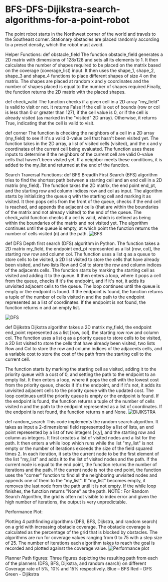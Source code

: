 # BFS-DFS-Dijikstra-search-algorithms-for-a-point-robot
The point robot starts in the Northwest corner of the world and travels to the Southeast corner. Stationary obstacles are placed randomly according to a preset density, which the robot must avoid.

Helper Functions:
def obstacle_field
The function obstacle_field generates a 2D matrix with dimensions of 128x128 and sets all its elements to 1. It then calculates the number of shapes required to be placed on the matrix based on the coverage (coverage_list) input.
It then uses the shape_1, shape_2, shape_3 and shape_4 functions to place different shapes of size 4 on the matrix. The shapes are placed at random x and y coordinates and the number of shapes placed is equal to the number of shapes required.Finally, the function returns the 2D matrix with the placed shapes.

def check_valid 
The function checks if a given cell in a 2D array "my_field" is valid to visit or not. It returns False if the cell is out of bounds (row or col is less than 0 or greater than 127), if the cell value is 0, or if the cell is already visited (as marked in the "visited" 2D array). Otherwise, it returns True, indicating that the cell is valid to visit.

def corner
The function is checking the neighbors of a cell in a 2D array (my_field) to see if it's a valid 0-value cell that hasn't been visited yet. The function takes in the 2D array, a list of visited cells (visited), and the x and y coordinates of the current cell being evaluated. The function uses these inputs to determine if the neighbors of the current cell are valid 0-value cells that haven't been visited yet. If a neighbor meets these conditions, it is added to the my_list and returned at the end of the function.

Search Traversal Functions: 
def BFS
Breadth First Search (BFS) algorithm tries to find the shortest path between a starting cell and an end cell in a 2D matrix (my_field). The function takes the 2D matrix, the end point end_pt, and the starting row and column indices row and col as input.
The algorithm starts by initializing the queue q with the starting cell and marking it as visited. It then pops cells from the front of the queue, checks if the end cell is reached, and appends the adjacent cells (that are within the boundaries of the matrix and not already visited) to the end of the queue. The check_valid function checks if a cell is valid, which is defined as being within the boundaries of the matrix and not visited yet. The algorithm continues until the queue is empty, at which point the function returns the number of cells visited (n) and the path.
![BFS](https://github.com/upasana099/BFS-DFS-Dijikstra-search-algorithms-for-a-point-robot/assets/89516193/698bd392-2b15-48fb-93ff-fdb82d41d9b5)

 
def DFS
Depth first search (DFS) algorithm in Python. The function takes a 2D matrix my_field, the endpoint end_pt represented as a list [row, col], the starting row row and column col. The function uses a list q as a queue to store cells to be visited, a 2D list visited to store the cells that have already been visited, and two lists Row and Col to store the row and column indices of the adjacents cells.
The function starts by marking the starting cell as visited and adding it to the queue. It then enters a loop, where it pops a cell from the queue, checks if it's the endpoint, and if it's not, it adds its unvisited adjacent cells to the queue. The loop continues until the queue is empty or the endpoint is found. If the endpoint is found, the function returns a tuple of the number of cells visited n and the path to the endpoint represented as a list of coordinates. If the endpoint is not found, the function returns n and an empty list.

![DFS](https://github.com/upasana099/BFS-DFS-Dijikstra-search-algorithms-for-a-point-robot/assets/89516193/bd368bc9-5d71-4d01-afa4-db2737820293)

 
def Dijikstra
Dijkstra algorithm takes a 2D matrix my_field, the endpoint end_point represented as a list [row, col], the starting row row and column col. The function uses a list q as a priority queue to store cells to be visited, a 2D list visited to store the cells that have already been visited, two lists Row and Col to store the row and column indices of the adjacents cells, and a variable cost to store the cost of the path from the starting cell to the current cell.

The function starts by marking the starting cell as visited, adding it to the priority queue with a cost of 0, and setting the path to the endpoint to an empty list. It then enters a loop, where it pops the cell with the lowest cost from the priority queue, checks if it's the endpoint, and if it's not, it adds its unvisited adjacent cells to the priority queue with the updated cost. The loop continues until the priority queue is empty or the endpoint is found. If the endpoint is found, the function returns a tuple of the number of cells visited n and the path to the endpoint represented as a list of coordinates. If the endpoint is not found, the function returns n and None.
![DIJIKSTRA](https://github.com/upasana099/BFS-DFS-Dijikstra-search-algorithms-for-a-point-robot/assets/89516193/82e4b986-fa45-4aac-ab9a-773e3726e610)

 
def random_search
This code implements the random search algorithm. It takes as input a 2-dimensional field represented by a list of lists, an end point represented by a list of two integers [x,y], and the starting row and column as integers.
It first creates a list of visited nodes and a list for the path. It then enters a while loop which runs while the list "my_list" is not empty or the number of iterations exceeds the size of the field squared times 2.
In each iteration, it sets the current node to be the first element of the list "my_list" and adds it to the list of visited nodes and the path. If the current node is equal to the end point, the function returns the number of iterations and the path.
If the current node is not the end point, the function uses the "corner" function to find all the neighboring unvisited nodes and appends one of them to the "my_list". If "my_list" becomes empty, it removes the last node from the path until it is not empty.
If the while loop finishes, the function returns "None" as the path.
NOTE : For Random Search Algorithm, the grid is often not visible to index error and given the high number of iterations, the output is very unpredictable.

Performance Plot:

Plotting 4 pathfinding algorithms (DFS, BFS, Dijkstra, and random search) on a grid with increasing obstacle coverage. The obstacle coverage is calculated as the percentage of the grid that is blocked by obstacles. The algorithms are run for coverage values ranging from 0 to 75 with a step size of 25. The number of iterations each algorithm takes to reach the goal is recorded and plotted against the coverage value.
![Performance plot](https://github.com/upasana099/BFS-DFS-Dijikstra-search-algorithms-for-a-point-robot/assets/89516193/b647e5ec-43fd-4127-85f8-61f4cd983f88)

Planner Path figures:
Three figures depicting the resulting path from each of the planners (DFS, BFS, Dijkstra, and random search) on different Coverage rate of 5%, 10% and 15% respectively.
Blue – BFS
Red – DFS
Green - Dijikstra



 
 

